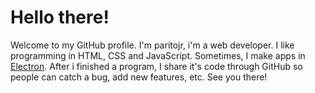 # Hello there!
Welcome to my GitHub profile. I'm paritojr, i'm a web developer. I like programming in HTML, CSS and JavaScript. Sometimes, I make apps in [Electron](https://github.com/electron/electron).
After i finished a program, I share it's code through GitHub so people can catch a bug, add new features, etc.
See you there!
